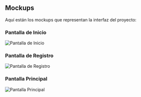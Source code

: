 ## Mockups
Aquí están los mockups que representan la interfaz del proyecto:

### Pantalla de Inicio
![Pantalla de Inicio](https://github.com/user-attachments/assets/52601e03-2a46-4205-8e39-be9ab75997cf)

### Pantalla de Registro
![Pantalla de Registro](ruta-a-mockup-registro.png)

### Pantalla Principal
![Pantalla Principal](ruta-a-mockup-principal.png)

